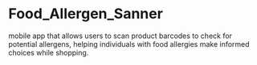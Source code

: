 # Food_Allergen_Sanner
mobile app that allows users to scan product barcodes to check for potential allergens, helping individuals with food allergies make informed choices while shopping.
